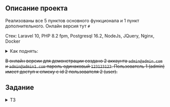 
## Описание проекта

Реализованы все 5 пунктов основного функционала и 1 пункт дополнительного.
Онлайн версия тут `#`

Стек: Laravel 10, PHP 8.2 fpm, Postgresql 16.2, NodeJs, JQuery, Nginx, Docker

<details>

<summary>Как поднять:</summary>

- Скачиваем репозиторий и помещаем в домашнюю папку пользователя
- `docker-compose up -d --build` находясь в директории проекта
- Обновляем\устанавливаем зависимости и ставим ноду `composer update` и `npm install`, `npm run dev` прописывать руками не надо, он запускается при старте контейнера 
- Делаем миграции `php artisan migrate`
- Даем доступ к хранилищу `php artisan storage:link`


Стандартный url `http://127.0.0.1`
</details>

~~В онлайн версии для демонстрации создано 2 аккаунта `admin@admin.com` и `admin@admin1.com` пароль одинаковый `123123123`. Пользователь 1 (admin) имеет доступ к списку с id 2 пользователя 2 (user).~~

## Задание
<details>
<summary>ТЗ</summary>

Тестовое задание, результат необходимо выложить в git репозиторий и написать инструкцию по деплою.

Для реализации использовать на бекенде PHP, фреймворк - Laravel, на фронте JS / jQuery. Для элементов интерфейса - Bootstrap

Отдельный плюс, если получится самостоятельно развернуть проект и предоставить на него ссылку
Реализовать ToDo список.

Необходимый функционал:

1) Хранение списков в БД. Сохранение сделать без перезагрузки страницы (ajax)
2) Регистрация / авторизация пользователей для создания личных списков. Возможность редактирования сохраненных списков
3) Возможность прикрепить к пункту списка изображение. Для изображения должно автоматически создаваться квадратное превью размером 150x150px. При нажатие на превью - в новой вкладке открывается исходное изображение. Изображение можно заменить / удалить
4) Возможность тегировать пункты списка. Кол-во тегов может быть не ограниченым. Теги формируются самим пользователем, т.е. набор произвольный, не фиксированный.
5) Поиск по элементам списка. Фильтрация элементов списка по тегам (одному или нескольким)

Если подытожить, то структура следующая:
список = оболочка-контейнер, в котором создаются задачи
Списков может быть несколько, задач в списках также может быть несколько
Для списка достаточно задать наименование (остальное - по вашему усмотрению)
Тегирование/изображение/поиск - всё это относится к задачам (не спискам)

Дополнительный функционал (реализация - по желанию)

1) Возможность расшарить список другому пользователю (т.е. пользователь А может дать доступ на чтение пользователю Б)
2) Разграничение прав доступа к списку (пользователь А может только читать, пользователь Б может читать и редактировать)
</details>
